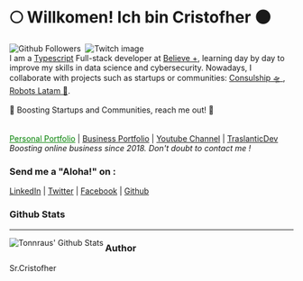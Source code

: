 <h1> 🌕 Willkomen! Ich bin  Cristofher 🌑 </h1>
<div>
<img alt="Github Followers" src="https://img.shields.io/github/followers/srcristofher?style=social"/>
&nbsp;<img alt="Twitch image" src="https://img.shields.io/twitch/status/aybique_?style=social"/>&nbsp;
</div>
<div>
  I am a <a href="https://www.typescriptlang.org/">Typescript</a> Full-stack developer at <a href="https://www.believeplus.com">Believe +</a>, learning day by day to improve my skills in data science and cybersecurity. Nowadays, I collaborate with projects such as startups or communities: <a href="https://www.consulship.co/">Consulship 🛸 </a>, <a href="https://www.notion.so/Robots-LatAm-ae66a1e906b64a7dbbc56ab587f55aa6" >Robots Latam 🦾</a>.
<br/>
<br/>
🏹 Boosting Startups and Communities, reach me out! 🏹
</div>
<br/>
<br/>
<div">
<a style="color:green" href="https://chr-jimenez.com">Personal Portfolio</a> | <a href="https://aibique.com">Business Portfolio</a> | <a href="">Youtube Channel</a> | <a href="">TraslanticDev
</a>
</div>
<br/>
<i>Boosting online business since 2018. Don't doubt to contact me !</i>

### Send me a "Aloha!" on :
[LinkedIn](https://www.linkedin.com/in/cristofher-jumbo-jimenez/) | 
[Twitter](https://twitter.com/Ayton_que) | 
[Facebook](https://www.facebook.com/ibk.ibk.ibk) |
[Github](https://www.github.com/srcristofher)
### Github Stats
---

<img align="left" alt="Tonnraus' Github Stats" src="https://github-readme-stats-tonnraus.vercel.app/api?username=srcristofher&show_icons=true&hide_border=true" /> 

### Author
Sr.Cristofher


